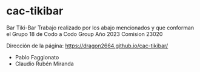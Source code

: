 # cac-tikibar
Bar Tiki-Bar 
Trabajo realizado por los abajo mencionados y que 
conforman el Grupo 18 de Codo a Codo Group Año 2023
Comision 23020

Dirección de la página: https://dragon2664.github.io/cac-tikibar/

* Pablo Faggionato
* Claudio Rubén Miranda

